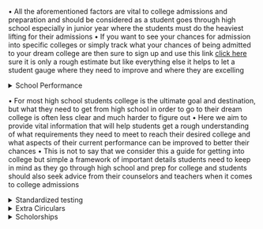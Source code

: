 •	All the aforementioned factors are vital to college admissions and preparation and should be considered as a student goes through high school especially in junior year where the students must do the heaviest lifting for their admissions
•	If you want to see your chances for admission into specific colleges or simply track what your chances of being admitted to your dream college are then sure to sign up and use this link <a href="https://www.collegevine.com/admissions-calculator"> click here </a>sure it is only a rough estimate but like everything else it helps to let a student gauge where they need to improve and where they are excelling



<details>
  <summary>School Performance</summary>
  <div>
    <div>•	Your high school performance is a factor that can have a major impact on your college selection
•	This performance is often gauged using GPA which students are typically given access to see and evaluate in their own way 
•	A high GPA useful to help a student’s chances of getting into their desired college especially more prestigious schools who might have lot of work demand from their students and expect only the most dedicated and hardworking of students in their ranks
•	Most colleges typically tend to select students within a certain range of GPA scores however these scores are generally more like suggestions as overall selection is also based on other factors like extracurriculars and standardized testing
•	If you come from a school district that does not allow students to see their actual GPA or any kind of class rank system, then you can use this GPA calculator (add your GPA calculator here) tool as a rough estimate of where you stand
•	Keep in mind that this tool isn’t perfect and should be taken with a grain of salt, but it is still a good way to at least estimate your performance and where you can improve it 
•	For more details be sure to read this article  <a href="https://tallo.com/blog/college-gpa-requirements/#:~:text=Your%20GPA%20gives%20admissions%20officers%20an%20idea%20of%20how%20hard,you%20and%20another%20college%20hopeful!">Click here</a>  as it has even more useful information about your GPA and how it affects your chances of admission</div>
    <br/>
  </div>
</details>


•	For most high school students college is the ultimate goal and destination, but what they need to get from high school in order to go to their dream college is often less clear and much harder to figure out
•	Here we aim to provide vital information that will help students get a rough understanding of what requirements they need to meet to reach their desired college and what aspects of their current performance can be improved to better their chances
•	This is not to say that we consider this a guide for getting into college but simple a framework of important details students need to keep in mind as they go through high school and prep for college and students should also seek advice from their counselors and teachers when it comes to college admissions

<details>
  <summary>Standardized testing</summary>
  <div>
    <div>Another vital element of college admissions is standardized testing in the forms of tests like the SAT and ACT
•	The reasons these tests are important is because they can help students get ahead in the college selection process so the other elements of their application can shine
•	For example, a college that receives hundreds of applications may set a cutoff based on the SAT scores for the students whose applications they received so students with a high SAT score are inherently at an advantage over their peers 
•	Whether to take the SAT or the ACT is ultimately a student’s choice and they should chose the test they are more comfortable with based on the individual details from both tests and what the student feels most apt to handle 
•	For more information about the pros and cons of the SAT and ACT as well as more details about how it may impact a student’s college selection chances use this article <a href="https://www.collegeraptor.com/getting-in/articles/act-sat/why-is-the-actsat-so-important/">Click here</a>for some general idea of how both tests work and their fundamental differences
•	Additionally we have some study materials to help with the SAT and ACT preparation 
-	Aman’s Math Blog 
-	Khan Academy
•	To sign up for the SAT<a href="https://satsuite.collegeboard.org/sat/registration">Click here</a>  or ACT <a href="https://www.act.org/content/act/en/products-and-services/the-act/registration.html">Click here</a>  click whichever you are interested in and we will redirect you to the register page (note that for the SAT you must already have a collegeboard account if you want to sign up for the SAT) as it has even more useful information about your GPA and how it affects your chances of admission. To sign up tp College Board <a href="https://account.collegeboard.org/login/signUp">Click here</a>  </div>
    <br/>
  </div>
</details>

<details>
  <summary>Extra Ciriculars</summary>
  <div>
    <div>Many colleges apply a “holistic” selection process where the student’s grades, and standardized scores will have just as much weight as the activities and positions the student has engaged with
•	This is because they can show skills and traits of a student that aren’t necessarily indicated by their GPA or standardized testing scores.
•	Importantly most colleges are typically looking for extracurriculars that indicate some form of: 
-	Drive
-	Commitment
-	Time management 
-	Talent 
-	Interest
Whether or not a student posse and these traits can be displayed by simply seeing how they interact with their extracurriculars over time. 
•	Additionally, thanks to most colleges having an extremely lax definition of extracurricular activities a student shouldn’t be hard pressed to come up with many examples of extracurricular involvement. 
•	For more details about extracurricular activities please see this article <a href="https://admissions.usf.edu/blog/do-extracurriculars-matter-in-the-college-admissions-process">click here</a>
 as it is a comprehensive review of all the traits a student needs to be well rounded in terms of extracurriculars </div>
    <br/>
  </div>
</details>

<details>
  <summary>Scholorships</summary>
  <div>
    <div>
    •	There are many different types of scholarships students can apply for when going to college but in Georgia there are some major scholarships that most students in the state will have access to depending on whether they meet the scholarship requirements 
•	These are – 

The Zell Miller scholarship  <a href="https://www.gafutures.org/hope-state-aid-programs/hope-zell-miller-scholarships/">click here</a> 

The Georgia Hope Scholarship  <a href="https://www.gafutures.org/hope-state-aid-programs/hope-zell-miller-scholarships/">click here</a> 

FAFSA (Free Application for Federal Student Aid)  <a href="https://studentaid.gov/understand-aid/types/scholarships">click here</a> 

National Merit Scholarship  <a href="https://www.nationalmerit.org/s/1758/interior.aspx?sid=1758&gid=2&pgid=424">click here</a> 
•	These programs can greatly assist students in receiving basic aid in Georgia as well as smaller programs and scholarships that can be awarded for academic or extracurricular excellence by other organizations of the colleges themselves
 </div>
    <br/>
  </div>
</details>







